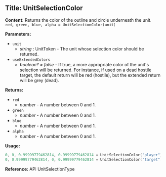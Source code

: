 ## Title: UnitSelectionColor

**Content:**
Returns the color of the outline and circle underneath the unit.
`red, green, blue, alpha = UnitSelectionColor(unit)`

**Parameters:**
- `unit`
  - *string* : UnitToken - The unit whose selection color should be returned.
- `useExtendedColors`
  - *boolean? = false* - If true, a more appropriate color of the unit's selection will be returned. For instance, if used on a dead hostile target, the default return will be red (hostile), but the extended return will be grey (dead).

**Returns:**
- `red`
  - *number* - A number between 0 and 1.
- `green`
  - *number* - A number between 0 and 1.
- `blue`
  - *number* - A number between 0 and 1.
- `alpha`
  - *number* - A number between 0 and 1.

**Usage:**
```lua
0, 0, 0.99999779462814, 0.99999779462814 = UnitSelectionColor("player")
0, 0.99999779462814, 0, 0.99999779462814 = UnitSelectionColor("target") -- a friendly npc in target
```

**Reference:**
API UnitSelectionType